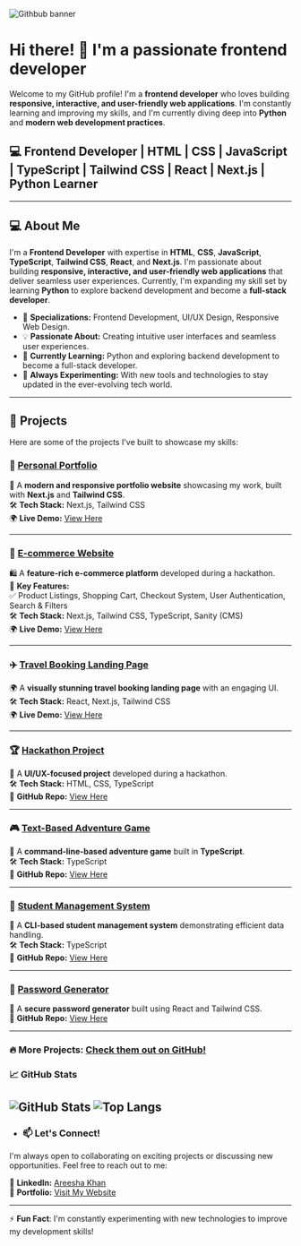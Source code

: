 ![Githbub banner](https://github.com/user-attachments/assets/cfdbd171-12d8-4fe5-965d-eaf85e1d21ae)

# Hi there! 👋 I'm a passionate frontend developer

Welcome to my GitHub profile! I'm a **frontend developer** who loves building **responsive, interactive, and user-friendly web applications**. I'm constantly learning and improving my skills, and I'm currently diving deep into **Python** and **modern web development practices**.

## 💻 Frontend Developer | HTML | CSS | JavaScript | TypeScript | Tailwind CSS | React | Next.js | Python Learner

---
## 💻 About Me

I'm a **Frontend Developer** with expertise in **HTML**, **CSS**, **JavaScript**, **TypeScript**, **Tailwind CSS**, **React**, and **Next.js**. I'm passionate about building **responsive, interactive, and user-friendly web applications** that deliver seamless user experiences. Currently, I'm expanding my skill set by learning **Python** to explore backend development and become a **full-stack developer**.

- 🚀 **Specializations:** Frontend Development, UI/UX Design, Responsive Web Design.
- 💡 **Passionate About:** Creating intuitive user interfaces and seamless user experiences.
- 🌱 **Currently Learning:** Python and exploring backend development to become a full-stack developer.
- 🔧 **Always Experimenting:** With new tools and technologies to stay updated in the ever-evolving tech world.

---

## 🌱 Projects

Here are some of the projects I've built to showcase my skills:

### 🌟 [Personal Portfolio](https://portfolio-using-next-js-tailwind-css-pi.vercel.app/)  
🚀 A **modern and responsive portfolio website** showcasing my work, built with **Next.js** and **Tailwind CSS**.  
🛠️ **Tech Stack:** Next.js, Tailwind CSS  
🌍 **Live Demo:** [View Here](https://portfolio-using-next-js-tailwind-css-pi.vercel.app/)  

---

### 🛒 [E-commerce Website](https://ui-ux-hackathone-six.vercel.app/)  
🛍️ A **feature-rich e-commerce platform** developed during a hackathon.  
🔹 **Key Features:**  
✅ Product Listings, Shopping Cart, Checkout System, User Authentication, Search & Filters  
🛠️ **Tech Stack:** Next.js, Tailwind CSS, TypeScript, Sanity (CMS)  
🌍 **Live Demo:** [View Here](https://ui-ux-hackathone-six.vercel.app/)  

---

### ✈️ [Travel Booking Landing Page](https://tavel-website.vercel.app/)  
🌍 A **visually stunning travel booking landing page** with an engaging UI.  
🛠️ **Tech Stack:** React, Next.js, Tailwind CSS  
🌍 **Live Demo:** [View Here](https://tavel-website.vercel.app/)  

---

### 🏆 [Hackathon Project](https://github.com/Areeshakhan723/hackathone_milestone_5)  
🏅 A **UI/UX-focused project** developed during a hackathon.  
🛠️ **Tech Stack:** HTML, CSS, TypeScript  
📌 **GitHub Repo:** [View Here](https://github.com/Areeshakhan723/hackathone_milestone_5)  

---

### 🎮 [Text-Based Adventure Game](https://github.com/Areeshakhan723/Text-Based-Adventure-Game)  
🎲 A **command-line-based adventure game** built in **TypeScript**.  
🛠️ **Tech Stack:** TypeScript  
📌 **GitHub Repo:** [View Here](https://github.com/Areeshakhan723/Text-Based-Adventure-Game)  

---

### 📘 [Student Management System](https://github.com/Areeshakhan723/Student_management_System_project_07)  
📑 A **CLI-based student management system** demonstrating efficient data handling.  
🛠️ **Tech Stack:** TypeScript  
📌 **GitHub Repo:** [View Here](https://github.com/Areeshakhan723/Student_management_System_project_07)  

---

### 🔐 [Password Generator](https://github.com/Areeshakhan723/password_generator)  
🔑 A **secure password generator** built using React and Tailwind CSS.  
📌 **GitHub Repo:** [View Here](https://github.com/Areeshakhan723/password_generator)  

---

### 🔥 More Projects: [Check them out on GitHub!](https://github.com/Areeshakhan723?tab=repositories)  


### 📈 GitHub Stats

![GitHub Stats](https://github-readme-stats.vercel.app/api?username=Areeshakhan723&show_icons=true&theme=radical)
![Top Langs](https://github-readme-stats.vercel.app/api/top-langs/?username=Areeshakhan723&layout=compact&theme=radical)
---

- ### 📫 Let's Connect!
  
I'm always open to collaborating on exciting projects or discussing new opportunities. Feel free to reach out to me:

🔗 **LinkedIn:** [Areesha Khan](https://www.linkedin.com/in/areesha-khan-04bb07305/)  
🔗 **Portfolio:** [Visit My Website](https://portfolio-using-next-js-tailwind-css-pi.vercel.app/)  

---

⚡ **Fun Fact**: I'm constantly experimenting with new technologies to improve my development skills!
